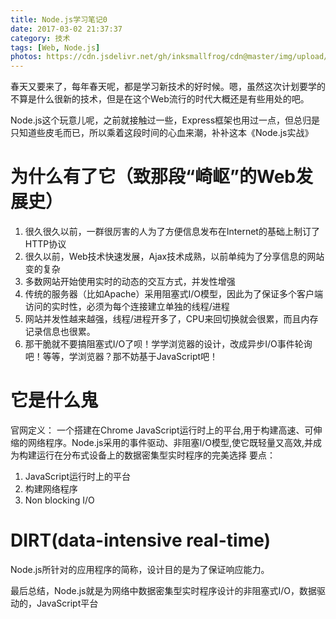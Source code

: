 ```yaml
---
title: Node.js学习笔记0
date: 2017-03-02 21:37:37
category: 技术
tags: [Web, Node.js]
photos: https://cdn.jsdelivr.net/gh/inksmallfrog/cdn@master/img/upload/nodejs.jpg
---
```


春天又要来了，每年春天呢，都是学习新技术的好时候。嗯，虽然这次计划要学的不算是什么很新的技术，但是在这个Web流行的时代大概还是有些用处的吧。

Node.js这个玩意儿呢，之前就接触过一些，Express框架也用过一点，但总归是只知道些皮毛而已，所以乘着这段时间的心血来潮，补补这本《Node.js实战》

<!--more-->

# 为什么有了它（致那段“崎岖”的Web发展史）
1. 很久很久以前，一群很厉害的人为了方便信息发布在Internet的基础上制订了HTTP协议
2. 很久以前，Web技术快速发展，Ajax技术成熟，以前单纯为了分享信息的网站变的复杂
3. 多数网站开始使用实时的动态的交互方式，并发性增强
4. 传统的服务器（比如Apache）采用阻塞式I/O模型，因此为了保证多个客户端访问的实时性，必须为每个连接建立单独的线程/进程
5. 网站并发性越来越强，线程/进程开多了，CPU来回切换就会很累，而且内存记录信息也很累。
6. 那干脆就不要搞阻塞式I/O了呗！学学浏览器的设计，改成异步I/O事件轮询吧！等等，学浏览器？那不妨基于JavaScript吧！

# 它是什么鬼
官网定义：
    一个搭建在Chrome JavaScript运行时上的平台,用于构建高速、可伸缩的网络程序。Node.js采用的事件驱动、非阻塞I/O模型,使它既轻量又高效,并成为构建运行在分布式设备上的数据密集型实时程序的完美选择
要点：
1. JavaScript运行时上的平台
2. 构建网络程序
3. Non blocking I/O

# DIRT(data-intensive real-time)
Node.js所针对的应用程序的简称，设计目的是为了保证响应能力。

最后总结，Node.js就是为网络中数据密集型实时程序设计的非阻塞式I/O，数据驱动的，JavaScript平台
